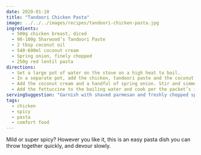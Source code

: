 ```yaml
---
date: 2020-01-10
title: "Tandoori Chicken Pasta"
image: ../../../images/recipes/tandoori-chicken-pasta.jpg
ingredients:
  - 500g chicken breast, diced
  - 90-100g Sharwood’s Tandoori Paste
  - 2 tbsp coconut oil
  - 540-600ml coconut cream
  - Spring onion, finely chopped
  - 250g red lentil pasta
directions:
  - Set a large pot of water on the stove on a high heat to boil.
  - In a separate pot, add the chicken, tandoori paste and the coconut oil and mix thoroughly. Once combined, cook on a medium-to-high heat until the chicken has cooked through.
  - Add the coconut cream and a handful of spring onion. Stir and simmer for 10 minutes.
  - Add the fettuccine to the boiling water and cook per the packet’s instructions. Drain the pasta and combine with the tandoori chicken.
servingSuggestion: "Garnish with shaved parmesan and freshly chopped spring onion and serve with a side of roti bread."
tags:
  - chicken
  - spicy
  - pasta
  - comfort food
---
```


Mild or super spicy? However you like it, this is an easy pasta dish you can throw together quickly, and devour slowly.

